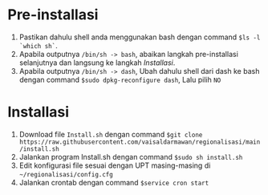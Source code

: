# Pre-installasi
1. Pastikan dahulu shell anda menggunakan bash dengan command `` $ls -l `which sh` ``.
2. Apabila outputnya `/bin/sh -> bash`, abaikan langkah pre-installasi selanjutnya dan langsung ke langkah *Installasi*.
3. Apabila outputnya `/bin/sh -> dash`, Ubah dahulu shell dari dash ke bash dengan command `$sudo dpkg-reconfigure dash`, Lalu pilih `NO`

# Installasi
1. Download file `Install.sh` dengan command `$git clone https://raw.githubusercontent.com/vaisaldarmawan/regionalisasi/main/install.sh`
2. Jalankan program Install.sh dengan command `$sudo sh install.sh`
3. Edit konfigurasi file sesuai dengan UPT masing-masing di `~/regionalisasi/config.cfg`
4. Jalankan crontab dengan command `$service cron start`
